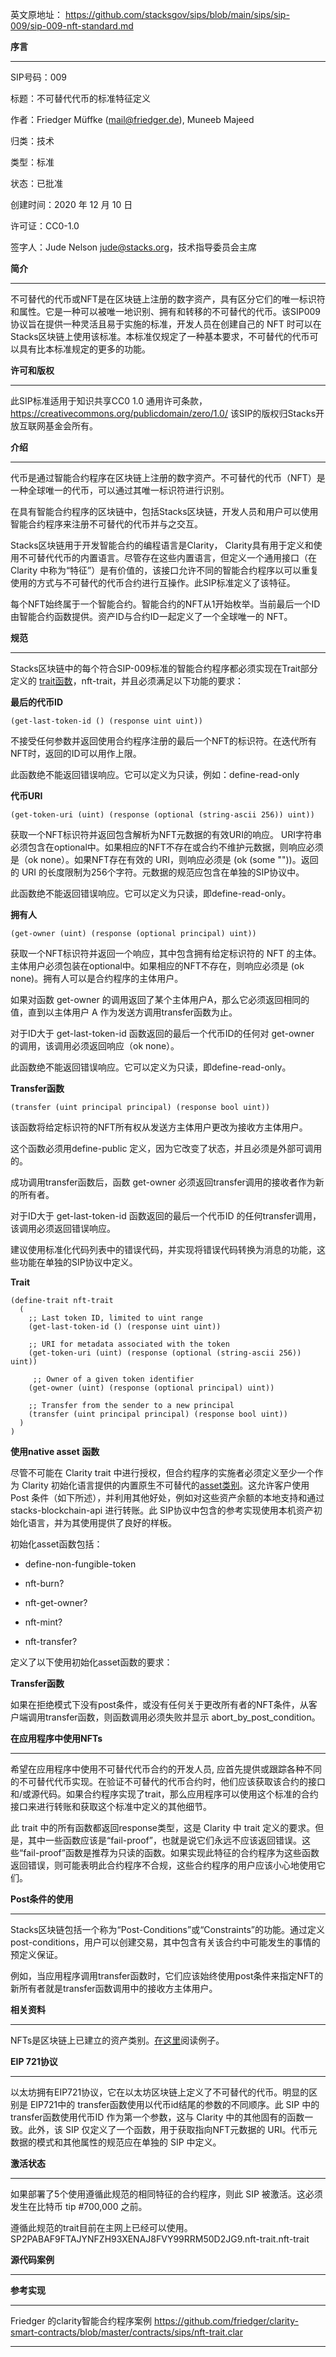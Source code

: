 

英文原地址： https://github.com/stacksgov/sips/blob/main/sips/sip-009/sip-009-nft-standard.md


**序言**


* * *

SIP号码：009

标题：不可替代代币的标准特征定义

作者：Friedger Müffke (mail@friedger.de), Muneeb Majeed

归类：技术

类型：标准

状态：已批准

创建时间：2020 年 12 月 10 日

许可证：CC0-1.0

签字人：Jude Nelson jude@stacks.org，技术指导委员会主席

**简介**


* * *

不可替代的代币或NFT是在区块链上注册的数字资产，具有区分它们的唯一标识符和属性。它是一种可以被唯一地识别、拥有和转移的不可替代的代币。该SIP009协议旨在提供一种灵活且易于实施的标准，开发人员在创建自己的 NFT 时可以在Stacks区块链上使用该标准。本标准仅规定了一种基本要求，不可替代的代币可以具有比本标准规定的更多的功能。


**许可和版权**


* * *


此SIP标准适用于知识共享CC0 1.0 通用许可条款，https://creativecommons.org/publicdomain/zero/1.0/ 该SIP的版权归Stacks开放互联网基金会所有。

**介绍**

* * *

代币是通过智能合约程序在区块链上注册的数字资产。不可替代的代币（NFT）是一种全球唯一的代币，可以通过其唯一标识符进行识别。

在具有智能合约程序的区块链中，包括Stacks区块链，开发人员和用户可以使用智能合约程序来注册不可替代的代币并与之交互。

Stacks区块链用于开发智能合约的编程语言是Clarity， Clarity具有用于定义和使用不可替代代币的内置语言。尽管存在这些内置语言，但定义一个通用接口（在 Clarity 中称为“特征”）是有价值的，该接口允许不同的智能合约程序以可以重复使用的方式与不可替代的代币合约进行互操作。此SIP标准定义了该特征。

每个NFT始终属于一个智能合约。智能合约的NFT从1开始枚举。当前最后一个ID由智能合约函数提供。资产ID与合约ID一起定义了一个全球唯一的 NFT。


**规范**

* * *

Stacks区块链中的每个符合SIP-009标准的智能合约程序都必须实现在Trait部分定义的 [trait函数](https://github.com/stacksgov/sips/blob/main/sips/sip-009/sip-009-nft-standard.md#trait)，nft-trait，并且必须满足以下功能的要求：


**最后的代币ID**


```
(get-last-token-id () (response uint uint))
```
不接受任何参数并返回使用合约程序注册的最后一个NFT的标识符。在迭代所有NFT时，返回的ID可以用作上限。

此函数绝不能返回错误响应。它可以定义为只读，例如：define-read-only

**代币URI**

```
(get-token-uri (uint) (response (optional (string-ascii 256)) uint))
```

获取一个NFT标识符并返回包含解析为NFT元数据的有效URI的响应。 URI字符串必须包含在optional中。如果相应的NFT不存在或合约不维护元数据，则响应必须是（ok none）。如果NFT存在有效的 URI，则响应必须是 (ok (some "<URI>"))。返回的 URI 的长度限制为256个字符。元数据的规范应包含在单独的SIP协议中。

此函数绝不能返回错误响应。它可以定义为只读，即define-read-only。


**拥有人**

```
(get-owner (uint) (response (optional principal) uint))
```
获取一个NFT标识符并返回一个响应，其中包含拥有给定标识符的 NFT 的主体。主体用户必须包装在optional中。如果相应的NFT不存在，则响应必须是 (ok none)。拥有人可以是合约程序的主体用户。

如果对函数 get-owner 的调用返回了某个主体用户A，那么它必须返回相同的值，直到以主体用户 A 作为发送方调用transfer函数为止。

对于ID大于 get-last-token-id 函数返回的最后一个代币ID的任何对 get-owner 的调用，该调用必须返回响应（ok none）。

此函数绝不能返回错误响应。它可以定义为只读，即define-read-only。



**Transfer函数**

```
(transfer (uint principal principal) (response bool uint))
```


该函数将给定标识符的NFT所有权从发送方主体用户更改为接收方主体用户。

这个函数必须用define-public 定义，因为它改变了状态，并且必须是外部可调用的。

成功调用transfer函数后，函数 get-owner 必须返回transfer调用的接收者作为新的所有者。

对于ID大于 get-last-token-id 函数返回的最后一个代币ID 的任何transfer调用，该调用必须返回错误响应。

建议使用标准化代码列表中的错误代码，并实现将错误代码转换为消息的功能，这些功能在单独的SIP协议中定义。


**Trait**


```
(define-trait nft-trait
  (
    ;; Last token ID, limited to uint range
    (get-last-token-id () (response uint uint))

    ;; URI for metadata associated with the token 
    (get-token-uri (uint) (response (optional (string-ascii 256)) uint))

     ;; Owner of a given token identifier
    (get-owner (uint) (response (optional principal) uint))

    ;; Transfer from the sender to a new principal
    (transfer (uint principal principal) (response bool uint))
  )
)

```

**使用native asset 函数**

尽管不可能在 Clarity trait 中进行授权，但合约程序的实施者必须定义至少一个作为 Clarity 初始化语言提供的内置原生不可替代的[asset类别](https://app.sigle.io/friedger.id/FDwT_3yuMrHDQm-Ai1OVS)。这允许客户使用Post 条件（如下所述），并利用其他好处，例如对这些资产余额的本地支持和通过 stacks-blockchain-api 进行转账。此 SIP协议中包含的参考实现使用本机资产初始化语言，并为其使用提供了良好的样板。

初始化asset函数包括：

* define-non-fungible-token

* nft-burn?

* nft-get-owner?

* nft-mint?

* nft-transfer?


定义了以下使用初始化asset函数的要求：


**Transfer函数**


如果在拒绝模式下没有post条件，或没有任何关于更改所有者的NFT条件，从客户端调用transfer函数，则函数调用必须失败并显示 abort_by_post_condition。


**在应用程序中使用NFTs**

* * *
希望在应用程序中使用不可替代代币合约的开发人员, 应首先提供或跟踪各种不同的不可替代代币实现。在验证不可替代的代币合约时，他们应该获取该合约的接口和/或源代码。如果合约程序实现了trait，那么应用程序可以使用这个标准的合约接口来进行转账和获取这个标准中定义的其他细节。

此 trait 中的所有函数都返回response类型，这是 Clarity 中 trait 定义的要求。但是，其中一些函数应该是“fail-proof”，也就是说它们永远不应该返回错误。这些“fail-proof”函数是推荐为只读的函数。如果实现此特征的合约程序为这些函数返回错误，则可能表明此合约程序不合规，这些合约程序的用户应该小心地使用它们。


**Post条件的使用**

* * *

Stacks区块链包括一个称为“Post-Conditions”或“Constraints”的功能。通过定义post-conditions，用户可以创建交易，其中包含有关该合约中可能发生的事情的预定义保证。

例如，当应用程序调用transfer函数时，它们应该始终使用post条件来指定NFT的新所有者就是transfer函数调用中的接收方主体用户。

**相关资料**

* * *
NFTs是区块链上已建立的资产类别。[在这里](https://www.ledger.com/academy/what-are-nft)阅读例子。



**EIP 721协议**

* * *

以太坊拥有EIP721协议，它在以太坊区块链上定义了不可替代的代币。明显的区别是 EIP721中的 transfer函数使用以代币id结尾的参数的不同顺序。此 SIP 中的 transfer函数使用代币ID 作为第一个参数，这与 Clarity 中的其他固有的函数一致。此外，该 SIP 仅定义了一个函数，用于获取指向NFT元数据的 URI。代币元数据的模式和其他属性的规范应在单独的 SIP 中定义。

**激活状态**

* * *


如果部署了5个使用遵循此规范的相同特征的合约程序，则此 SIP 被激活。这必须发生在比特币 tip #700,000 之前。

遵循此规范的trait目前在主网上已经可以使用。SP2PABAF9FTAJYNFZH93XENAJ8FVY99RRM50D2JG9.nft-trait.nft-trait


**源代码案例**

* * *

**参考实现**

* * *


Friedger 的clarity智能合约程序案例
https://github.com/friedger/clarity-smart-contracts/blob/master/contracts/sips/nft-trait.clar



---

